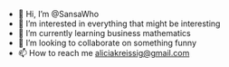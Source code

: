- 👋 Hi, I’m @SansaWho
- 👀 I’m interested in everything that might be interesting
- 🌱 I’m currently learning business mathematics
- 💞️ I’m looking to collaborate on something funny
- 📫 How to reach me aliciakreissig@gmail.com

<!---
SansaWho/SansaWho is a ✨ special ✨ repository because its `README.md` (this file) appears on your GitHub profile.
You can click the Preview link to take a look at your changes.
--->
